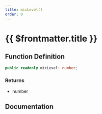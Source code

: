 ```yaml
---
title: micLevel()
order: 0
---
```


# {{ $frontmatter.title }}

## Function Definition

```ts
public readonly micLevel: number;
```

### Returns

* number

## Documentation

<!--@include: ./parts/micLevel.md-->
